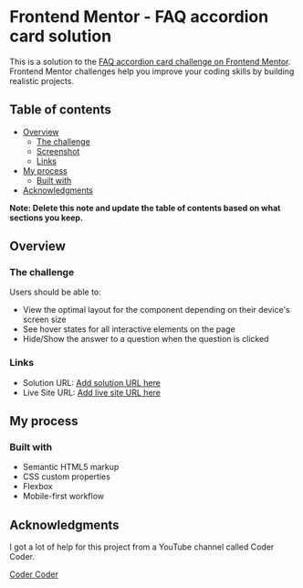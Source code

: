 # Frontend Mentor - FAQ accordion card solution

This is a solution to the [FAQ accordion card challenge on Frontend Mentor](https://www.frontendmentor.io/challenges/faq-accordion-card-XlyjD0Oam). Frontend Mentor challenges help you improve your coding skills by building realistic projects. 

## Table of contents

- [Overview](#overview)
  - [The challenge](#the-challenge)
  - [Screenshot](#screenshot)
  - [Links](#links)
- [My process](#my-process)
  - [Built with](#built-with)
- [Acknowledgments](#acknowledgments)

**Note: Delete this note and update the table of contents based on what sections you keep.**

## Overview

### The challenge

Users should be able to:

- View the optimal layout for the component depending on their device's screen size
- See hover states for all interactive elements on the page
- Hide/Show the answer to a question when the question is clicked

### Links

- Solution URL: [Add solution URL here](https://github.com/quasarblues/faq_accordion)
- Live Site URL: [Add live site URL here](https://quasarblues.github.io/faq_accordion/)

## My process

### Built with

- Semantic HTML5 markup
- CSS custom properties
- Flexbox
- Mobile-first workflow



## Acknowledgments

I got a lot of help for this project from a YouTube channel called Coder Coder.

[Coder Coder](https://www.youtube.com/@TheCoderCoder)
